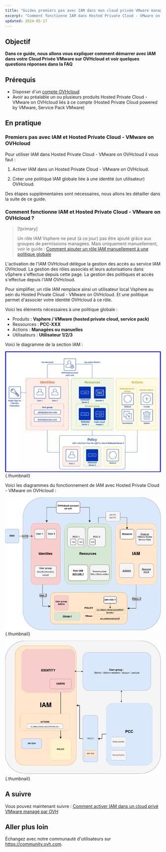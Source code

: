 ```yaml
---
title: "Guides premiers pas avec IAM dans mon cloud privée VMware managé par OVHcloud"
excerpt: "Comment fonctionne IAM dans Hosted Private Cloud - VMware on OVHcloud"
updated: 2024-05-17
---
```


## Objectif
**Dans ce guide, nous allons vous expliquer comment démarrer avec IAM dans votre Cloud Privée VMware sur OVHcloud et voir quelques questions réponses dans la FAQ** 

## Prérequis
- Disposer d'un [compte OVHcloud](/pages/account_and_service_management/account_information/ovhcloud-account-creation)
- Avoir au préalable un ou plusieurs produits Hosted Private Cloud - VMware on OVHcloud liés à ce compte (Hosted Private Cloud powered by VMware, Service Pack VMware)

## En pratique

### Premiers pas avec IAM et Hosted Private Cloud - VMware on OVHcloud

Pour utiliser IAM dans Hosted Private Cloud - VMware on OVHcloud il vous faut : 

1. Activer IAM dans un Hosted Private Cloud - VMware on OVHcloud.

2. Créer une politique IAM globale liée à une identité (un utilisateur) OVHcloud.

Des étapes supplémentaires sont nécessaires, nous allons les détailler dans la suite de ce guide.

### Comment fonctionne IAM et Hosted Private Cloud - VMware on OVHcloud ?
> [!primary]
>
> Un rôle IAM Vsphere ne peut (à ce jour) pas être ajouté grâce aux groupes de permissions managées. Mais uniquement manuellement, voir le guide : [Comment ajouter un rôle IAM manuellement à une politique globale](/pages/hosted_private_cloud/hosted_private_cloud_powered_by_vmware/vmware_iam_role_policy)

L'activation de l'IAM OVHcloud délègue la gestion des accès au service IAM OVHcloud. La gestion des rôles associés et leurs autorisations dans vSphere s'effectue depuis cette page. La gestion des politiques et accès s'effectue depuis l'IAM OVHcloud.

Pour simplifier, un rôle IAM remplace ainsi un utilisateur local Vsphere au sein du Hosted Private Cloud - VMware on OVHcloud. Et une politique permet d'associer votre identité OVHcloud à ce rôle.

Voici les éléments nécessaires à une politique globale :
- Produits : **Vsphere / VMware (hosted private cloud, service pack)**
- Ressources : **PCC-XXX**
- Actions : **Managées ou manuelles**
- Utilisateurs : **Utilisateur 1/2/3**

Voici le diagramme de la section IAM :

![Schema IAM 1](images/iam_schema.png){.thumbnail}


Voici les diagrammes du fonctionnement de IAM avec Hosted Private Cloud - VMware on OVHcloud :

![Schema IAM 2](images/iam_vmware_schema_2.png){.thumbnail}

![Schema IAM 3](images/iam_vmware_schema_3.png){.thumbnail}

## A suivre 
Vous pouvez maintenant suivre : [Comment activer IAM dans un cloud privé VMware managé par OVH](/pages/hosted_private_cloud/hosted_private_cloud_powered_by_vmware/vmware_iam_activation)

## Aller plus loin

Échangez avec notre communauté d'utilisateurs sur <https://community.ovh.com>.


